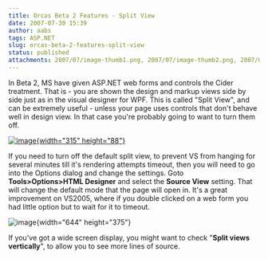 ```yaml
---
title: Orcas Beta 2 Features - Split View
date: 2007-07-30 15:39
author: aabs
tags: ASP.NET
slug: orcas-beta-2-features-split-view
status: published
attachments: 2007/07/image-thumb1.png, 2007/07/image-thumb2.png, 2007/07/image1.png
---
```


In Beta 2, MS have given ASP.NET web forms and controls the Cider treatment. That is - you are shown the design and markup views side by side just as in the visual designer for WPF. This is called "Split View", and can be extremely useful - unless your page uses controls that don't behave well in design view. In that case you're probably going to want to turn them off.

[![image]({static}2007/07/image-thumb1.png){width="315" height="88"}]({static}2007/07/image1.png)

If you need to turn off the default split view, to prevent VS from hanging for several minutes till it's rendering attempts timeout, then you will need to go into the Options dialog and change the settings. Goto **Tools\>Options\>HTML Designer** and select the **Source View** setting. That will change the default mode that the page will open in. It's a great improvement on VS2005, where if you double clicked on a web form you had little option but to wait for it to timeout.

![image]({static}2007/07/image-thumb2.png){width="644" height="375"}

If you've got a wide screen display, you might want to check "**Split views vertically**", to allow you to see more lines of source.
